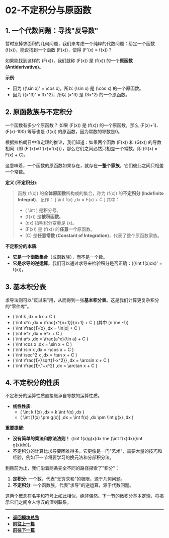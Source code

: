 # 02-不定积分与原函数

## 1. 一个代数问题：寻找"反导数"

暂时忘掉求面积的几何问题，我们来考虑一个纯粹的代数问题：给定一个函数 \(f(x)\)，能否找到一个函数 \(F(x)\)，使得 \(F'(x) = f(x)\)？

如果能找到这样的 \(F(x)\)，我们就称 \(F(x)\) 是 \(f(x)\) 的一个**原函数 (Antiderivative)**。

**示例**:
- 因为 \((\sin x)' = \cos x\)，所以 \(\sin x\) 是 \(\cos x\) 的一个原函数。
- 因为 \((x^3)' = 3x^2\)，所以 \(x^3\) 是 \(3x^2\) 的一个原函数。

## 2. 原函数族与不定积分

一个函数有多少个原函数？
如果 \(F(x)\) 是 \(f(x)\) 的一个原函数，那么 \(F(x)+1\)、\(F(x)-100\) 等等也是 \(f(x)\) 的原函数，因为常数的导数是0。

根据拉格朗日中值定理的推论，我们知道：如果两个函数 \(F(x)\) 和 \(G(x)\) 的导数相同（即 \(F'(x)=G'(x)=f(x)\)），那么它们之间必然只相差一个常数，即 \(G(x) = F(x) + C\)。

这意味着，一个函数的原函数如果存在，就存在**一整个家族**，它们彼此之间只相差一个常数。

**定义 (不定积分)**:
> 函数 \(f(x)\) 的**全体原函数**所构成的集合，称为 \(f(x)\) 的**不定积分 (Indefinite Integral)**，记作：
> \[ \int f(x) \,dx = F(x) + C \]
> 其中：
> - \( \int \) 是积分号。
> - \(f(x)\) 是**被积函数**。
> - \(dx\) 指明积分变量是 \(x\)。
> - \(F(x)\) 是 \(f(x)\) 的**任意一个**原函数。
> - \(C\) 是**任意常数 (Constant of Integration)**，代表了整个原函数家族。

**不定积分的本质**:
- **它是一个函数集合**（或函数族），而不是一个数。
- **它是求导的逆运算**。我们可以通过求导来检验积分是否正确：\((\int f(x)dx)' = f(x)\)。

## 3. 基本积分表

求导法则可以"反过来"用，从而得到一张**基本积分表**。这是我们计算更复杂积分的"零件库"。

- \( \int k \,dx = kx + C \)
- \( \int x^n \,dx = \frac{x^{n+1}}{n+1} + C \) (其中 \(n \ne -1\))
- \( \int \frac{1}{x} \,dx = \ln|x| + C \)
- \( \int e^x \,dx = e^x + C \)
- \( \int a^x \,dx = \frac{a^x}{\ln a} + C \)
- \( \int \cos x \,dx = \sin x + C \)
- \( \int \sin x \,dx = -\cos x + C \)
- \( \int \sec^2 x \,dx = \tan x + C \)
- \( \int \frac{1}{\sqrt{1-x^2}} \,dx = \arcsin x + C \)
- \( \int \frac{1}{1+x^2} \,dx = \arctan x + C \)

## 4. 不定积分的性质

不定积分的运算性质直接继承自导数的运算性质。

- **线性性质**:
  - \( \int k f(x) \,dx = k \int f(x) \,dx \)
  - \( \int [f(x) \pm g(x)] \,dx = \int f(x) \,dx \pm \int g(x) \,dx \)

**重要提醒**:
- **没有简单的乘法和除法法则！** \(\int f(x)g(x)dx \ne (\int f(x)dx)(\int g(x)dx)\)。
- 不定积分的计算比求导要困难得多，它更像是一门"艺术"，需要大量的技巧和经验，例如下一节将要学习的换元法和分部积分法。

到目前为止，我们沿着两条完全不同的路径探索了"积分"：
1.  **定积分**: 一个数，代表"无穷求和"的极限，源于几何问题。
2.  **不定积分**: 一个函数族，代表"求导"的逆运算，源于代数问题。

这两个概念在名字和符号上如此相似，绝非偶然。下一节的微积分基本定理，将揭示它们之间令人惊叹的深刻联系。

---

-   **[返回模块总览](./00-模块总览.md)**
-   **[前往上一篇](./01-定积分的定义与性质.md)**
-   **[前往下一篇](./03-微积分基本定理.md)** 